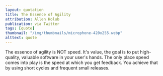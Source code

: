 ```yaml
---
layout: quotation
title: The Essence of Agility
attribution: Allen Holub
publication: via Twitter
tags: [quote]
thumbnail: "/img/thumbnails/microphone-420x255.webp"
alttext: quote
---
```


The essence of agility is NOT speed. It's value, the goal is to put high-quality, valuable
software in your user's hands. The only place speed comes into play is the speed at
which you get feedback. You achieve that by using short cycles and frequent small releases.
